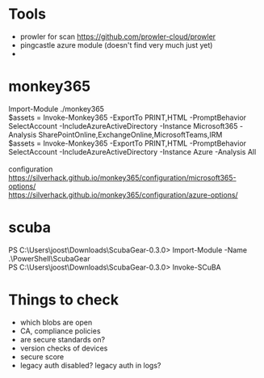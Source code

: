 # Tools
- prowler for scan https://github.com/prowler-cloud/prowler
- pingcastle azure module (doesn't find very much just yet)
- 
# monkey365
Import-Module ./monkey365 <br>
$assets = Invoke-Monkey365 -ExportTo PRINT,HTML -PromptBehavior SelectAccount -IncludeAzureActiveDirectory -Instance Microsoft365 -Analysis SharePointOnline,ExchangeOnline,MicrosoftTeams,IRM <br>
$assets = Invoke-Monkey365 -ExportTo PRINT,HTML -PromptBehavior SelectAccount -IncludeAzureActiveDirectory -Instance Azure -Analysis All <br>
<br>
configuration <br>
https://silverhack.github.io/monkey365/configuration/microsoft365-options/ <br>
https://silverhack.github.io/monkey365/configuration/azure-options/

# scuba 
PS C:\Users\joost\Downloads\ScubaGear-0.3.0> Import-Module -Name .\PowerShell\ScubaGear <br>
PS C:\Users\joost\Downloads\ScubaGear-0.3.0> Invoke-SCuBA

# Things to check
- which blobs are open
- CA, compliance policies
- are secure standards on?
- version checks of devices
- secure score
- legacy auth disabled? legacy auth in logs?
